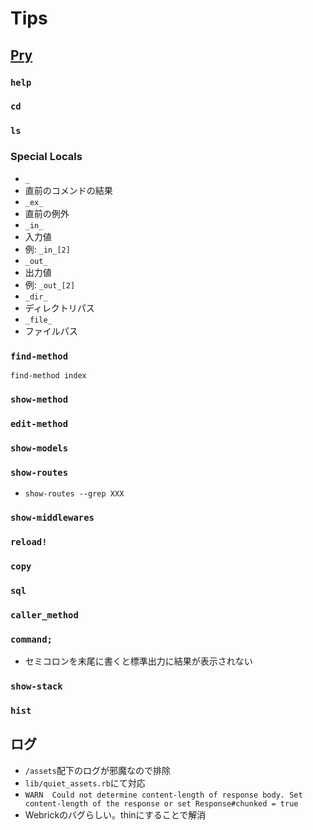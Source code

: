 # Tips

## [Pry](https://github.com/pry/pry)

### `help`
### `cd`
### `ls`
### Special Locals
- `_`
 - 直前のコメンドの結果
- `_ex_`
 - 直前の例外
- `_in_`
 - 入力値
 - 例: `_in_[2]`
- `_out_`
 - 出力値
 - 例: `_out_[2]`
- `_dir_`
 - ディレクトリパス
- `_file_`
 - ファイルパス

### `find-method`
`find-method index`

### `show-method`
### `edit-method`

### `show-models`
### `show-routes`
- `show-routes --grep XXX`

### `show-middlewares`

### `reload!`

### `copy`
### `sql`
### `caller_method`
### `command;`
- セミコロンを末尾に書くと標準出力に結果が表示されない

### `show-stack`

### `hist`

## ログ
- `/assets`配下のログが邪魔なので排除
 - `lib/quiet_assets.rb`にて対応
- `WARN  Could not determine content-length of response body. Set content-length of the response or set Response#chunked = true`
 - Webrickのバグらしい。thinにすることで解消
